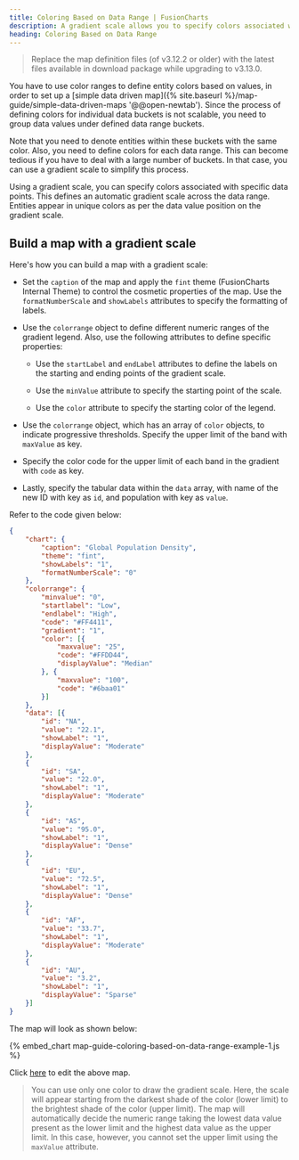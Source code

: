 ```yaml
---
title: Coloring Based on Data Range | FusionCharts
description: A gradient scale allows you to specify colors associated with specific data points. This defines an automatic gradient scale across the data range.
heading: Coloring Based on Data Range
---
```


> Replace the map definition files (of v3.12.2 or older) with the latest files available in download package while upgrading to v3.13.0.

You have to use color ranges to define entity colors based on values, in order to set up a [simple data driven map]({% site.baseurl %}/map-guide/simple-data-driven-maps '@@open-newtab'). Since the process of defining colors for individual data buckets is not scalable, you need to group data values under defined data range buckets. 

Note that you need to denote entities within these buckets with the same color. Also, you need to define colors for each data range. This can become tedious if you have to deal with a large number of buckets. In that case, you can use a gradient scale to simplify this process.

Using a gradient scale, you can specify colors associated with specific data points. This defines an automatic gradient scale across the data range. Entities appear in unique colors as per the data value position on the gradient scale.

## Build a map with a gradient scale

Here's how you can build a map with a gradient scale:

* Set the `caption` of the map and apply the `fint` theme (FusionCharts Internal Theme) to control the cosmetic properties of the map. Use the `formatNumberScale` and `showLabels` attributes to specify the formatting of labels.

* Use the `colorrange` object to define different numeric ranges of the gradient legend. Also, use the following attributes to define specific properties:

    * Use the `startLabel` and `endLabel` attributes to define the labels on the starting and ending points of the gradient scale.

    * Use the `minValue` attribute to specify the starting point of the scale.

    * Use the `color` attribute to specify the starting color of the legend.

* Use the `colorrange` object, which has an array of `color` objects, to indicate progressive thresholds. Specify the upper limit of the band with `maxValue` as key.

* Specify the color code for the upper limit of each band in the gradient with `code` as key.

* Lastly, specify the tabular data within the `data` array, with name of the new ID with key as `id`, and population with key as `value`.

Refer to the code given below:

```json
{
    "chart": {
        "caption": "Global Population Density",
        "theme": "fint",
        "showLabels": "1",
        "formatNumberScale": "0"
    },
    "colorrange": {
        "minvalue": "0",
        "startlabel": "Low",
        "endlabel": "High",
        "code": "#FF4411",
        "gradient": "1",
        "color": [{
            "maxvalue": "25",
            "code": "#FFDD44",
            "displayValue": "Median"
        }, {
            "maxvalue": "100",
            "code": "#6baa01"
        }]
    },
    "data": [{
        "id": "NA",
        "value": "22.1",
        "showLabel": "1",
        "displayValue": "Moderate"
    },
    {
        "id": "SA",
        "value": "22.0",
        "showLabel": "1",
        "displayValue": "Moderate"
    },
    {
        "id": "AS",
        "value": "95.0",
        "showLabel": "1",
        "displayValue": "Dense"
    },
    {
        "id": "EU",
        "value": "72.5",
        "showLabel": "1",
        "displayValue": "Dense"
    },
    {
        "id": "AF",
        "value": "33.7",
        "showLabel": "1",
        "displayValue": "Moderate"
    },
    {
        "id": "AU",
        "value": "3.2",
        "showLabel": "1",
        "displayValue": "Sparse"
    }]
}
```

The map will look as shown below:

{% embed_chart map-guide-coloring-based-on-data-range-example-1.js %}

Click [here](http://jsfiddle.net/fusioncharts/r7L7xcv1/ "@@open-newtab") to edit the above map.

> You can use only one color to draw the gradient scale. Here, the scale will appear starting from the darkest shade of the color (lower limit) to the brightest shade of the color (upper limit). The map will automatically decide the numeric range taking the lowest data value present as the lower limit and the highest data value as the upper limit. In this case, however, you cannot set the upper limit using the `maxValue` attribute.